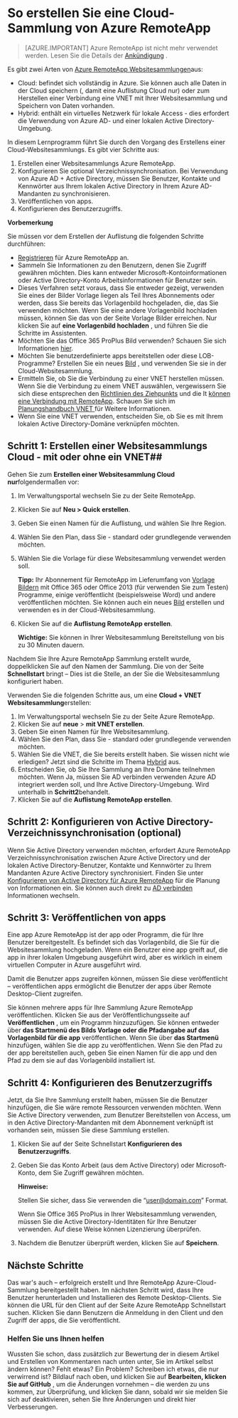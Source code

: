 <properties 
    pageTitle="So erstellen Sie eine Cloud-Sammlung von Azure RemoteApp | Microsoft Azure" 
    description="Erfahren Sie, wie eine Bereitstellung von Azure RemoteApp zu erstellen, die Daten in der Cloud Azure speichert." 
    services="remoteapp" 
    documentationCenter="" 
    authors="lizap" 
    manager="mbaldwin" 
    editor=""/>

<tags 
    ms.service="remoteapp" 
    ms.workload="compute" 
    ms.tgt_pltfrm="na" 
    ms.devlang="na" 
    ms.topic="article" 
    ms.date="08/15/2016" 
    ms.author="elizapo"/>

# <a name="how-to-create-a-cloud-collection-of-azure-remoteapp"></a>So erstellen Sie eine Cloud-Sammlung von Azure RemoteApp

> [AZURE.IMPORTANT]
> Azure RemoteApp ist nicht mehr verwendet werden. Lesen Sie die Details der [Ankündigung](https://go.microsoft.com/fwlink/?linkid=821148) .

Es gibt zwei Arten von [Azure RemoteApp Websitesammlungen](remoteapp-collections.md)aus: 

- Cloud: befindet sich vollständig in Azure. Sie können auch alle Daten in der Cloud speichern (, damit eine Auflistung Cloud nur) oder zum Herstellen einer Verbindung eine VNET mit Ihrer Websitesammlung und Speichern von Daten vorhanden.   
- Hybrid: enthält ein virtuelles Netzwerk für lokale Access - dies erfordert die Verwendung von Azure AD- und einer lokalen Active Directory-Umgebung.

In diesem Lernprogramm führt Sie durch den Vorgang des Erstellens einer Cloud-Websitesammlungs. Es gibt vier Schritte aus: 

1.  Erstellen einer Websitesammlungs Azure RemoteApp.
2.  Konfigurieren Sie optional Verzeichnissynchronisation. Bei Verwendung von Azure AD + Active Directory, müssen Sie Benutzer, Kontakte und Kennwörter aus Ihrem lokalen Active Directory in Ihrem Azure AD-Mandanten zu synchronisieren.
5.  Veröffentlichen von apps.
6.  Konfigurieren des Benutzerzugriffs.


**Vorbemerkung**

Sie müssen vor dem Erstellen der Auflistung die folgenden Schritte durchführen:

- [Registrieren](https://azure.microsoft.com/services/remoteapp/) für Azure RemoteApp an. 
- Sammeln Sie Informationen zu den Benutzern, denen Sie Zugriff gewähren möchten. Dies kann entweder Microsoft-Kontoinformationen oder Active Directory-Konto Arbeitsinformationen für Benutzer sein.
- Dieses Verfahren setzt voraus, dass Sie entweder gezeigt, verwenden Sie eines der Bilder Vorlage liegen als Teil Ihres Abonnements oder werden, dass Sie bereits das Vorlagenbild hochgeladen, die, das Sie verwenden möchten. Wenn Sie eine andere Vorlagenbild hochladen müssen, können Sie das von der Seite Vorlage Bilder erreichen. Nur klicken Sie auf **eine Vorlagenbild hochladen** , und führen Sie die Schritte im Assistenten. 
- Möchten Sie das Office 365 ProPlus Bild verwenden? Schauen Sie sich Informationen [hier](remoteapp-officesubscription.md).
- Möchten Sie benutzerdefinierte apps bereitstellen oder diese LOB-Programme? Erstellen Sie ein neues [Bild](remoteapp-imageoptions.md) , und verwenden Sie sie in der Cloud-Websitesammlung.
- Ermitteln Sie, ob Sie die Verbindung zu einer VNET herstellen müssen. Wenn Sie die Verbindung zu einem VNET auswählen, vergewissern Sie sich diese entsprechen den [Richtlinien des Ziehpunkts](remoteapp-vnetsizing.md) und die It [können eine Verbindung mit RemoteApp](remoteapp-vnet.md). Schauen Sie sich im [Planungshandbuch VNET ](remoteapp-planvnet.md)für Weitere Informationen.
- Wenn Sie eine VNET verwenden, entscheiden Sie, ob Sie es mit Ihrem lokalen Active Directory-Domäne verknüpfen möchten.

## <a name="step-1-create-a-cloud-collection---with-or-without-a-vnet"></a>Schritt 1: Erstellen einer Websitesammlungs Cloud - mit oder ohne ein VNET##


Gehen Sie zum **Erstellen einer Websitesammlung Cloud nur**folgendermaßen vor:

1. Im Verwaltungsportal wechseln Sie zu der Seite RemoteApp.
2. Klicken Sie auf **Neu > Quick erstellen**.
3. Geben Sie einen Namen für die Auflistung, und wählen Sie Ihre Region.
4. Wählen Sie den Plan, dass Sie - standard oder grundlegende verwenden möchten.
5. Wählen Sie die Vorlage für diese Websitesammlung verwendet werden soll. 

    **Tipp:** Ihr Abonnement für RemoteApp im Lieferumfang von [Vorlage Bildern](remoteapp-images.md) mit Office 365 oder Office 2013 (für verwenden Sie zum Testen) Programme, einige veröffentlicht (beispielsweise Word) und andere veröffentlichen möchten. Sie können auch ein neues [Bild](remoteapp-imageoptions.md) erstellen und verwenden es in der Cloud-Websitesammlung.


1. Klicken Sie auf die **Auflistung RemoteApp erstellen**.
    
    **Wichtige:** Sie können in Ihrer Websitesammlung Bereitstellung von bis zu 30 Minuten dauern.

Nachdem Sie Ihre Azure RemoteApp Sammlung erstellt wurde, doppelklicken Sie auf den Namen der Sammlung. Die von der Seite **Schnellstart** bringt – Dies ist die Stelle, an der Sie die Websitesammlung konfiguriert haben.

Verwenden Sie die folgenden Schritte aus, um eine **Cloud + VNET Websitesammlung**erstellen:

1. Im Verwaltungsportal wechseln Sie zu der Seite Azure RemoteApp.
2. Klicken Sie auf **neue** > **mit VNET erstellen**.
3. Geben Sie einen Namen für Ihre Websitesammlung.
4. Wählen Sie den Plan, dass Sie - standard oder grundlegende verwenden möchten.
5. Wählen Sie die VNET, die Sie bereits erstellt haben. Sie wissen nicht wie erledigen? Jetzt sind die Schritte im Thema [Hybrid](remoteapp-create-hybrid-deployment.md) aus.
6. Entscheiden Sie, ob Sie Ihre Sammlung an Ihre Domäne teilnehmen möchten. Wenn Ja, müssen Sie AD verbinden verwenden Azure AD integriert werden soll, und Ihre Active Directory-Umgebung. Wird unterhalb in **Schritt2**behandelt.
6. Klicken Sie auf die **Auflistung RemoteApp erstellen**.


## <a name="step-2-configure-active-directory-directory-synchronization-optional"></a>Schritt 2: Konfigurieren von Active Directory-Verzeichnissynchronisation (optional) ##

Wenn Sie Active Directory verwenden möchten, erfordert Azure RemoteApp Verzeichnissynchronisation zwischen Azure Active Directory und der lokalen Active Directory-Benutzer, Kontakte und Kennwörter zu Ihrem Mandanten Azure Active Directory synchronisiert. Finden Sie unter [Konfigurieren von Active Directory für Azure RemoteApp](remoteapp-ad.md) für die Planung von Informationen ein. Sie können auch direkt zu [AD verbinden](https://blogs.technet.microsoft.com/enterprisemobility/2014/08/04/connecting-ad-and-azure-ad-only-4-clicks-with-azure-ad-connect/) Informationen wechseln.

## <a name="step-3-publish-apps"></a>Schritt 3: Veröffentlichen von apps ##

Eine app Azure RemoteApp ist der app oder Programm, die für Ihre Benutzer bereitgestellt. Es befindet sich das Vorlagenbild, die Sie für die Websitesammlung hochgeladen. Wenn ein Benutzer eine app greift auf, die app in ihrer lokalen Umgebung ausgeführt wird, aber es wirklich in einem virtuellen Computer in Azure ausgeführt wird. 

Damit die Benutzer apps zugreifen können, müssen Sie diese veröffentlicht – veröffentlichen apps ermöglicht die Benutzer der apps über Remote Desktop-Client zugreifen.
 
Sie können mehrere apps für Ihre Sammlung Azure RemoteApp veröffentlichen. Klicken Sie aus der Veröffentlichungsseite auf **Veröffentlichen** , um ein Programm hinzuzufügen. Sie können entweder über **das Startmenü des Bilds Vorlage oder die Pfadangabe auf das Vorlagenbild für die app** veröffentlichen. Wenn Sie über **das Startmenü** hinzufügen, wählen Sie die app zu veröffentlichen. Wenn Sie den Pfad zu der app bereitstellen auch, geben Sie einen Namen für die app und den Pfad zu dem sie auf das Vorlagenbild installiert ist.

## <a name="step-4-configure-user-access"></a>Schritt 4: Konfigurieren des Benutzerzugriffs ##

Jetzt, da Sie Ihre Sammlung erstellt haben, müssen Sie die Benutzer hinzufügen, die Sie wäre remote Ressourcen verwenden möchten. Wenn Sie Active Directory verwenden, zum Benutzer Bereitstellen von Access, um in den Active Directory-Mandanten mit dem Abonnement verknüpft ist vorhanden sein, müssen Sie diese Sammlung erstellen.

1.  Klicken Sie auf der Seite Schnellstart **Konfigurieren des Benutzerzugriffs**. 
2.  Geben Sie das Konto Arbeit (aus dem Active Directory) oder Microsoft-Konto, dem Sie Zugriff gewähren möchten.

    **Hinweise:** 

    Stellen Sie sicher, dass Sie verwenden die “user@domain.com” Format.

    Wenn Sie Office 365 ProPlus in Ihrer Websitesammlung verwenden, müssen Sie die Active Directory-Identitäten für Ihre Benutzer verwenden. Auf diese Weise können Lizenzierung überprüfen. 

3.  Nachdem die Benutzer überprüft werden, klicken Sie auf **Speichern**.


## <a name="next-steps"></a>Nächste Schritte ##

Das war's auch – erfolgreich erstellt und Ihre RemoteApp Azure-Cloud-Sammlung bereitgestellt haben. Im nächsten Schritt wird, dass Ihre Benutzer herunterladen und Installieren des Remote Desktop-Clients. Sie können die URL für den Client auf der Seite Azure RemoteApp Schnellstart suchen. Klicken Sie dann Benutzern die Anmeldung in den Client und den Zugriff der apps, die Sie veröffentlicht.

### <a name="help-us-help-you"></a>Helfen Sie uns Ihnen helfen 
Wussten Sie schon, dass zusätzlich zur Bewertung der in diesem Artikel und Erstellen von Kommentaren nach unten unter, Sie im Artikel selbst ändern können? Fehlt etwas? Ein Problem? Schreiben ich etwas, die nur verwirrend ist? Bildlauf nach oben, und klicken Sie auf **Bearbeiten, klicken Sie auf GitHub** , um die Änderungen vornehmen – die werden zu uns kommen, zur Überprüfung, und klicken Sie dann, sobald wir sie melden Sie sich auf deaktivieren, sehen Sie Ihre Änderungen und direkt hier Verbesserungen.
